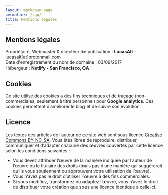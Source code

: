 ```yaml
---
layout: markdown-page
permalink: /cgu/
title: Mentions légales
---
```


## Mentions légales
Propriétaire, Webmaster & directeur de publication : **LucasAlt** - lucasalt[at]protonmail.com<br>
Date d'enregistrement du nom de domaine : 03/09/2017<br>
Hébergeur : **Netlify - San Francisco, CA**

## Cookies

Ce site utilise des cookies a des fins techniques et de traçage (non-commerciales, seulement à titre personnel) pour **Google analytics**. Ces cookies permettent d’améliorer le blog et de suivre son évolution.

## Licence

Les textes des articles de l’auteur de ce site web  sont sous licence [Creative Commons BY-NC-SA](http://creativecommons.org/licenses/by-nc-sa/4.0/). Vous êtes libres de reproduire, distribuer, communiquer et d’adapter chacune des œuvres couvertes par cette licence selon les conditions suivantes :

* Vous devez attribuer l’œuvre de la manière indiquée par l’auteur de l’œuvre ou le titulaire des droits (mais pas d’une manière qui suggérerait qu’ils vous soutiennent ou approuvent votre utilisation de l’œuvre).
* Vous n’avez pas le droit d’utiliser l’œuvre à des fins commerciales.
* Si vous modifiez, transformez ou adaptez l’œuvre, vous n’avez le droit de distribuer votre création que sous une licence identique à celle-ci.